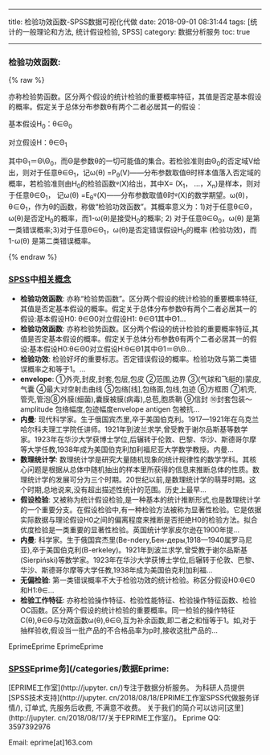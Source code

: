 
---
title: 检验功效函数-SPSS数据可视化代做
date: 2018-09-01 08:31:44
tags: [统计的一般理论和方法, 统计假设检验, SPSS]
category: 数据分析服务
toc: true

---



<span></span>
<!-- more -->



### 检验功效函数:

{% raw %}
<div class="p1">亦称检验势函数。区分两个假设的统计检验的重要概率特征，其值是否定基本假设的概率。假定关于总体分布参数θ有两个二者必居其一的假设：

<p align="center"></p><p>基本假设H<sub>0</sub>：θ∈Θ<sub>0</sub>

</p><p>对立假设H：θ∈Θ<sub>1</sub></p>

其中Θ<sub>1</sub>＝Θ\Θ<sub>0</sub>，而Θ是参数θ的一切可能值的集合。若检验准则由Θ<sub>0</sub>的否定域V给出，则对于任意θ∈Θ<sub>1</sub>，记ω(θ) =P<sub>θ</sub>(V)——分布参数取值θ时样本值落入否定域的概率，若检验准则由H<sub>0</sub>的检验函数ᵠ(X)给出，其中X= (X<sub>1</sub>， …，X<sub>n</sub>)是样本，则对于任意θ∈Θ<sub>1</sub>， 记ω(θ) =E<sub>θ</sub>ᵠ(X)——分布参数取值θ时ᵠ(X)的数学期望。ω(θ)，θ∈Θ<sub>1</sub>，作为θ的函数，称做“检验功效函数”。其概率意义为：1)对于任意θ∈Θ，ω(θ)是否定H<sub>0</sub>的概率，而1-ω(θ)是接受H<sub>0</sub>的概率; 2) 对于任意θ∈Θ<sub>0</sub>，ω(θ) 是第一类错误概率;3)对于任意θ∈Θ<sub>1</sub>，ω(θ)是否定错误假设H<sub>0</sub>的概率 (检验功效)，而1-ω(θ) 是第二类错误概率。</div>
{% endraw %}



### [SPSS](/tags/SPSS/)中[相关概念](/categories/数据分析服务)

- **检验功效函数**: 亦称“检验势函数”。区分两个假设的统计检验的重要概率特征,其值是否定基本假设的概率。假定关于总体分布参数θ有两个二者必居其一的假设:基本假设H0: θ∈Θ0对立假设H1: θ∈Θ1其中Θ1...
- **检验功效函数**: 亦称检验势函数。区分两个假设的统计检验的重要概率特征,其值是否定基本假设的概率。假定关于总体分布参数θ有两个二者必居其一的假设:基本假设H0:θ∈Θ0对立假设H:θ∈Θ1其中Θ1＝Θ\Θ...
- **检验功效**: 检验好坏的重要标志。否定错误假设的概率。检验功效与第二类错误概率之和等于1。...
- **envelope**: ①外壳,封皮,封套,包层,包皮 ②范围,边界 ③(气球和飞艇的)蒙皮,气囊 ④最大对空射击曲线 ⑤包络[线],包络面,包线,包迹 ⑥方框图 ⑦机壳,管壳,管泡⑧外膜(细菌),囊膜被膜(病毒),总苞,胞质鞘 ⑨信封 ⑩封套包装～ amplitude 包络幅度,包迹幅度envelope antigen 包被抗...
- **内曼**: 现代科学家。生于俄国宾杰里,卒于美国伯克利。1917—1921年在乌克兰哈尔科夫理工学院任讲师。1921年到波兰求学,曾受教于谢尔品斯基等数学家。1923年在华沙大学获博士学位,后辗转于伦敦、巴黎、华沙、斯德哥尔摩等大学任教,1938年成为美国伯克利加利福尼亚大学数学教授。内曼...
- **数理统计学**: 数理统计学是研究大量随机现象的统计规律性的数学学科。其核心问题是根据从总体中随机抽出的样本里所获得的信息来推断总体的性质。数理统计学的发展可分为三个时期。20世纪以前,是数理统计学的萌芽时期。这个时期,总地说来,没有超出描述性统计的范围。历史上最早...
- **假设检验**: 又被称为统计假设检验,是一种基本的统计推断形式,也是数理统计学的一个重要分支。在假设检验中,有一种检验方法被称为显著性检验。它是依据实际数据与理论假设H0之间的偏离程度来推断是否拒绝H0的检验方法。拟合优度检验是一类重要的显著性检验。英国统计学家皮尔逊在1900年提...
- **内曼**: 科学家。生于俄国宾杰里(Be-ndery,Бен-деры,1918—1940属罗马尼亚),卒于美国伯克利(B-erkeley)。1921年到波兰求学,曾受教于谢尔品斯基(Sierpiński)等数学家。1923年在华沙大学获博士学位,后辗转于伦敦、巴黎、华沙、斯德哥尔摩等大学任教,1938年成为美国伯克利加利福...
- **无偏检验**: 第一类错误概率不大于检验功效的统计检验。称区分假设H0:θ∈0和H1:θ∈...
- **检验工作特征**: 亦称检验操作特征、检验性能特征、检验操作特征函数、检验OC函数。区分两个假设的统计检验的重要概率。同一检验的操作特征C(θ),θ∈Θ与功效函数ω(θ),θ∈Θ,互为补余函数,即二者之和恒等于1。如,对于抽样验收,假设当一批产品的不合格品率为p时,接收这批产品的...


EprimeEprime
EprimeEprime
### [SPSS](/tags/SPSS/)Eprime务](/categories/数据Eprime:
[EPRIME工作室](http://jupyter. cn/)专注于数据分析服务。
为科研人员提供[SPSS技术支持](http://jupyter. cn/2018/08/18/EPRIME工作室SPSS代做服务详情/), 订单式, 先服务后收费, 不满意不收费。
关于我们的简介可以访问[这里](http://jupyter. cn/2018/08/17/关于EPRIME工作室/)。
Eprime
QQ: 3597392976

Email: eprime[at]163.com


